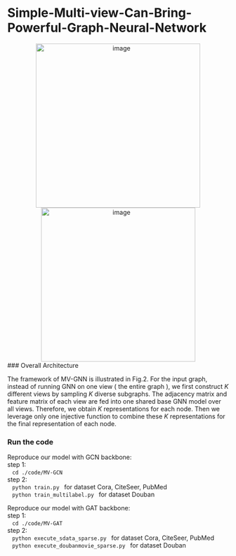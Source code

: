 # Simple-Multi-view-Can-Bring-Powerful-Graph-Neural-Network
<center><img width="374" alt="image" src="https://user-images.githubusercontent.com/101496242/217576624-342f8592-b588-49d6-ab08-9ccbea4da170.png"></center>

<center><img width="351" alt="image" src="https://user-images.githubusercontent.com/101496242/217576796-2ca599a5-74ac-4338-a73b-ed2578c5a898.png"></center>
### Overall Architecture

The framework of MV-GNN is illustrated in Fig.2. For the input graph, instead of running GNN on one view ( the entire graph ), we first construct $K$ different views by sampling $K$ diverse subgraphs. The adjacency matrix and feature matrix of each view are fed into one shared base GNN model over all views. Therefore, we obtain $K$ representations for each node. Then we leverage only one injective function to combine these $K$ representations for the final representation of each node.

### Run the code
Reproduce our model with GCN backbone:\
step 1: \
 &ensp; <code>cd ./code/MV-GCN</code>\
step 2:\
 &ensp;  <code>python train.py </code> for dataset Cora, CiteSeer, PubMed\
 &ensp;  <code>python train_multilabel.py </code> for dataset Douban

Reproduce our model with GAT backbone:\
step 1: \
 &ensp;  <code>cd ./code/MV-GAT  </code>\
step 2:\
 &ensp;  <code>python execute_sdata_sparse.py </code> for dataset Cora, CiteSeer, PubMed\
 &ensp;  <code>python execute_doubanmovie_sparse.py  </code> for dataset Douban

